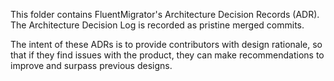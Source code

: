 This folder contains FluentMigrator's Architecture Decision Records (ADR).  The Architecture Decision Log is recorded as pristine merged commits.

The intent of these ADRs is to provide contributors with design rationale, so that if they find issues with the product, they can make recommendations to improve and surpass previous designs.